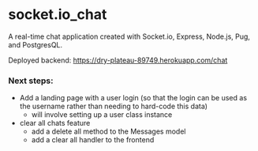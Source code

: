 # socket.io_chat

A real-time chat application created with Socket.io, Express, Node.js, Pug, and PostgresQL. 

Deployed backend: https://dry-plateau-89749.herokuapp.com/chat

### Next steps:
* Add a landing page with a user login (so that the login can be used as the username rather than needing to hard-code this data)
    * will involve setting up a user class instance
* clear all chats feature
    * add a delete all method to the Messages model
    * add a clear all handler to the frontend